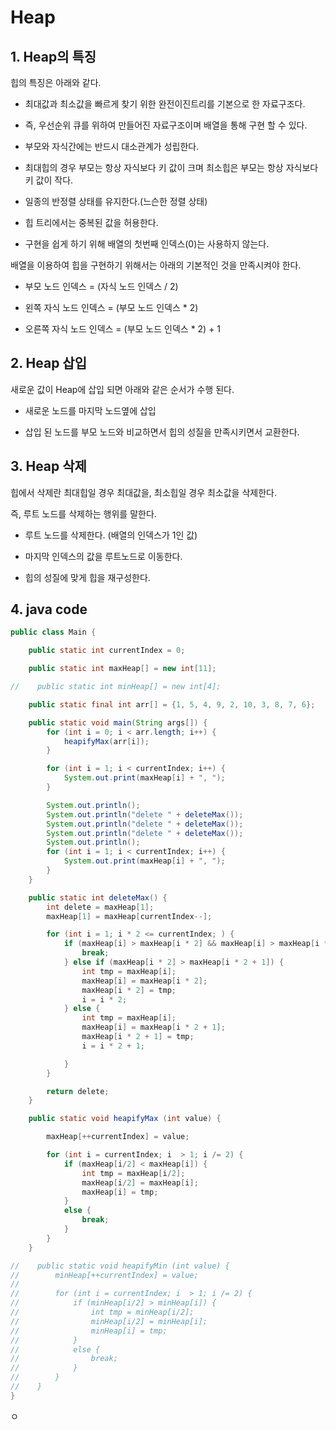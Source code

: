 # Heap

## 1. Heap의 특징

힙의 특징은 아래와 같다.

* 최대값과 최소값을 빠르게 찾기 위한 완전이진트리를 기본으로 한 자료구조다.

* 즉, 우선순위 큐를 위하여 만들어진 자료구조이며 배열을 통해 구현 할 수 있다.

* 부모와 자식간에는 반드시 대소관계가 성립한다.

* 최대힙의 경우 부모는 항상 자식보다 키 값이 크며 최소힙은 부모는 항상 자식보다 키 값이 작다.

* 일종의 반정렬 상태를 유지한다.(느슨한 정렬 상태)

* 힙 트리에서는 중복된 값을 허용한다.

* 구현을 쉽게 하기 위해 배열의 첫번째 인덱스(0)는 사용하지 않는다.


배열을 이용하여 힙을 구현하기 위해서는 아래의 기본적인 것을 만족시켜야 한다.

* 부모 노드 인덱스 = (자식 노드 인덱스 / 2)

* 왼쪽 자식 노드 인덱스 = (부모 노드 인덱스 * 2)

* 오른쪽 자식 노드 인덱스 = (부모 노드 인덱스 * 2) + 1


## 2. Heap 삽입

새로운 값이 Heap에 삽입 되면 아래와 같은 순서가 수행 된다.

* 새로운 노드를 마지막 노드옆에 삽입

* 삽입 된 노드를 부모 노드와 비교하면서 힙의 성질을 만족시키면서 교환한다.


## 3. Heap 삭제

힙에서 삭제란 최대힙일 경우 최대값을, 최소힙일 경우 최소값을 삭제한다.

즉, 루트 노드를 삭제하는 행위를 말한다.

* 루트 노드를 삭제한다. (배열의 인덱스가 1인 값)

* 마지막 인덱스의 값을 루트노드로 이동한다.

* 힙의 성질에 맞게 힙을 재구성한다.


## 4. java code

~~~java
public class Main {

    public static int currentIndex = 0;

    public static int maxHeap[] = new int[11];

//    public static int minHeap[] = new int[4];

    public static final int arr[] = {1, 5, 4, 9, 2, 10, 3, 8, 7, 6};

    public static void main(String args[]) {
        for (int i = 0; i < arr.length; i++) {
            heapifyMax(arr[i]);
        }

        for (int i = 1; i < currentIndex; i++) {
            System.out.print(maxHeap[i] + ", ");
        }

        System.out.println();
        System.out.println("delete " + deleteMax());
        System.out.println("delete " + deleteMax());
        System.out.println("delete " + deleteMax());
        System.out.println();
        for (int i = 1; i < currentIndex; i++) {
            System.out.print(maxHeap[i] + ", ");
        }
    }

    public static int deleteMax() {
        int delete = maxHeap[1];
        maxHeap[1] = maxHeap[currentIndex--];

        for (int i = 1; i * 2 <= currentIndex; ) {
            if (maxHeap[i] > maxHeap[i * 2] && maxHeap[i] > maxHeap[i * 2 + 1]) {
                break;
            } else if (maxHeap[i * 2] > maxHeap[i * 2 + 1]) {
                int tmp = maxHeap[i];
                maxHeap[i] = maxHeap[i * 2];
                maxHeap[i * 2] = tmp;
                i = i * 2;
            } else {
                int tmp = maxHeap[i];
                maxHeap[i] = maxHeap[i * 2 + 1];
                maxHeap[i * 2 + 1] = tmp;
                i = i * 2 + 1;

            }
        }

        return delete;
    }

    public static void heapifyMax (int value) {

        maxHeap[++currentIndex] = value;

        for (int i = currentIndex; i  > 1; i /= 2) {
            if (maxHeap[i/2] < maxHeap[i]) {
                int tmp = maxHeap[i/2];
                maxHeap[i/2] = maxHeap[i];
                maxHeap[i] = tmp;
            }
            else {
                break;
            }
        }
    }

//    public static void heapifyMin (int value) {
//        minHeap[++currentIndex] = value;
//
//        for (int i = currentIndex; i  > 1; i /= 2) {
//            if (minHeap[i/2] > minHeap[i]) {
//                int tmp = minHeap[i/2];
//                minHeap[i/2] = minHeap[i];
//                minHeap[i] = tmp;
//            }
//            else {
//                break;
//            }
//        }
//    }
}
~~~



ㅇ

